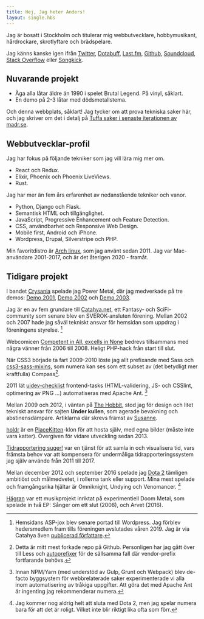 ```yaml
---
title: Hej, Jag heter Anders!
layout: single.hbs
---
```


Jag är bosatt i Stockholm och titulerar mig webbutvecklare, hobbymusikant, hårdrockare, skrotlyftare och brädspelare.

Jag känns kanske igen ifrån [Twitter](https://twitter.com/madr_se), [Dotabuff](https://www.dotabuff.com/players/42850321), [Last.fm](http://www.lastfm.se/user/Madr), [Github](https://github.com/madr), [Soundcloud](https://soundcloud.com/madr), [Stack Overflow](http://stackoverflow.com/users/512382/madr) eller [Songkick](https://www.songkick.com/users/madrse).

## Nuvarande projekt

- Äga alla låtar äldre än 1990 i spelet Brutal Legend. På vinyl, såklart.
- En demo på 2-3 låtar med dödsmetallstema.

Och denna webbplats, såklart! Jag tycker om att prova tekniska saker här, och jag skriver om det i detalj på [Tuffa saker i senaste iterationen av madr.se](../2019/meta/).

## Webbutvecklar-profil

Jag har fokus på följande tekniker som jag vill lära mig mer om.

- React och Redux.
- Elixir, Phoenix och Phoenix LiveViews.
- Rust.

Jag har mer än fem års erfarenhet av nedanstående tekniker och vanor.

- Python, Django och Flask.
- Semantisk HTML och tillgänglighet.
- JavaScript, Progressive Enhancement och Feature Detection.
- CSS, användbarhet och Responsive Web Design.
- Mobile first, Android och iPhone.
- Wordpress, Drupal, Silverstripe och PHP.

Min favoritdistro är [Arch linux](https://archlinux.org), som jag använt sedan 2011. Jag var Mac-användare 2001-2017, och är det återigen 2020 - framåt.

## Tidigare projekt

I bandet [Crysania](http://www.last.fm/music/Crysania) spelade jag Power Metal, där jag medverkade på tre demos: [Demo 2001](https://soundcloud.com/madr/sets/demo-2001), [Demo 2002](https://soundcloud.com/madr/sets/crysania-demo-2002) och [Demo 2003](https://soundcloud.com/madr/sets/crysania-demo-2003).

Jag är en av fem grundare till [Catahya.net](http://catahya.net), ett Fantasy- och SciFi-community som senare blev en SVEROK-ansluten förening. Mellan 2002 och 2007 hade jag såväl tekniskt ansvar för hemsidan som uppdrag i föreningens styrelse. [^0]

Webcomicen [Competent in All, excells in None](http://www.cia-ein.com) bedrevs tillsammans med några vänner från 2006 till 2008. Heligt PHP-hack från start till slut.

När CSS3 började ta fart 2009-2010 löste jag allt prefixande med Sass och [css3-sass-mixins](https://github.com/madr/css3-sass-mixins), som numera kan ses som ett subset av (det betydligt mer kraftfulla) Compass[^1].

2011 lät [uidev-checklist](https://github.com/madr/uidev-checklist) frontend-tasks (HTML-validering, JS- och CSSlint, optimering av PNG ...) automatiseras med Apache Ant. [^2]

Mellan 2009 och 2012, i väntan på [The Hobbit](http://www.imdb.com/title/tt0903624/), stod jag för design och litet tekniskt ansvar för sajten **Under kullen**, som agerade bevakning och abstinensdämpare. Artiklarna där skrevs främst av [Susanne](https://twitter.com/askdotra).

[holdr](https://github.com/madr/holdr) är en [PlaceKitten](http://placekitten.com)-klon för att hosta själv, med egna bilder (måste inte vara katter). Övergiven för vidare utveckling sedan 2013.

[Tidrapportering suger!](https://github.com/madr/tajm) var en tjänst för att samla in och visualisera tid, vars främsta behov var att kompensera för undermåliga tidrapporteringssystem jag själv använde från 2011 till 2017.

Mellan december 2012 och september 2016 spelade jag [Dota 2](https://www.dotabuff.com/players/42850321) tämligen ambitiöst och målmedvetet, i rollerna tank eller support. Mina mest spelade och framgångsrika hjältar är Omniknight, Undying och Venomancer. [^3]

[Hägran](http://soundcloud.com/hagran) var ett musikprojekt inriktat på experimentiell Doom Metal, som spelade in två EP: Sånger om ett slut (2008), och Arvet (2016).

[^0]: Hemsidans ASP-jox blev senare portad till Wordpress. Jag förblev hedersmedlem fram tills föreningen avslutades våren 2019. Jag är via Catahya även [publicerad författare](https://www.goodreads.com/author/show/7245013.Mars_Ytterstr_m).
[^1]: Detta är mitt mest forkade repo på Github. Personligen har jag gått över till Less och [autoprefixer](https://www.npmjs.com/package/autoprefixer) för de sällsamma fall där vendor-prefix fortfarande behövs.
[^2]: Innan NPM/Yarn (med understöd av Gulp, Grunt och Webpack) blev de-facto byggsystem för webbrelaterade saker experimenterade vi alla inom automatisering av tråkiga uppgifter. Att göra det med Apache Ant är ingenting jag rekommenderar numera.
[^3]: Jag kommer nog aldrig helt att sluta med Dota 2, men jag spelar numera bara för att det är roligt. Vilket inte blir riktigt lika ofta som förr.
